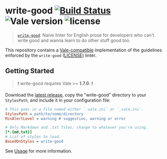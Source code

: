# write-good [![Build Status](https://travis-ci.org/errata-ai/write-good.svg?branch=master)](https://travis-ci.org/errata-ai/Microsoft) ![Vale version](https://img.shields.io/badge/vale-%3E%3D%20v1.7.0-blue.svg) ![license](https://img.shields.io/github/license/mashape/apistatus.svg)

> [`write-good`](https://github.com/btford/write-good): Naive linter for English prose for developers who can't write good and wanna learn to do other stuff good too.

This repository contains a [Vale-compatible](https://github.com/errata-ai/vale) implementation of the guidelines enforced by the `write-good` ([LICENSE](https://github.com/btford/write-good/blob/master/LICENSE)) linter.

## Getting Started

> :exclamation: write-good requires Vale >= **1.7.0**. :exclamation:

Download the [latest release](https://github.com/errata-ai/write-good/releases), copy the "write-good" directory to your `StylesPath`, and include it in your configuration file:

```ini
# This goes in a file named either `.vale.ini` or `_vale.ini`.
StylesPath = path/to/some/directory
MinAlertLevel = warning # suggestion, warning or error

# Only Markdown and .txt files; change to whatever you're using.
[*.{md,txt}]
# List of styles to load.
BasedOnStyles = write-good
```

See [Usage](https://github.com/errata-ai/vale/#usage) for more information.
